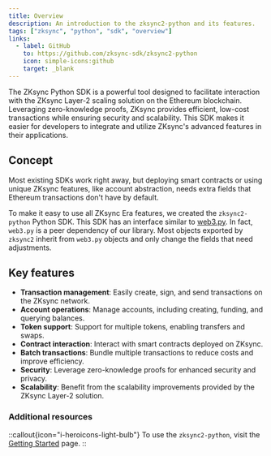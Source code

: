 ```yaml
---
title: Overview
description: An introduction to the zksync2-python and its features.
tags: ["zksync", "python", "sdk", "overview"]
links:
  - label: GitHub
    to: https://github.com/zksync-sdk/zksync2-python
    icon: simple-icons:github
    target: _blank
---
```


The ZKsync Python SDK is a powerful tool designed to facilitate interaction with the ZKsync Layer-2 scaling solution
on the Ethereum blockchain. Leveraging zero-knowledge proofs, ZKsync provides efficient, low-cost transactions while
ensuring security and scalability. This SDK makes it easier for developers to integrate and utilize ZKsync's advanced
features in their applications.

## Concept

Most existing SDKs work right away, but deploying smart contracts or using unique ZKsync features, like account
abstraction, needs extra fields that Ethereum transactions don't have by default.

To make it easy to use all ZKsync Era features, we created the `zksync2-python` Python SDK. This SDK has an interface similar
to [web3.py](https://web3py.readthedocs.io/en/latest/index.html). In fact, `web3.py` is a peer dependency of our
library. Most objects exported by `zksync2` inherit from `web3.py` objects and only change the fields that need adjustments.

## Key features

- **Transaction management**: Easily create, sign, and send transactions on the ZKsync network.
- **Account operations**: Manage accounts, including creating, funding, and querying balances.
- **Token support**: Support for multiple tokens, enabling transfers and swaps.
- **Contract interaction**: Interact with smart contracts deployed on ZKsync.
- **Batch transactions**: Bundle multiple transactions to reduce costs and improve efficiency.
- **Security**: Leverage zero-knowledge proofs for enhanced security and privacy.
- **Scalability**: Benefit from the scalability improvements provided by the ZKsync Layer-2 solution.

### Additional resources

::callout{icon="i-heroicons-light-bulb"}
To use the `zksync2-python`, visit the [Getting Started](/python/guides/getting-started) page.
::
